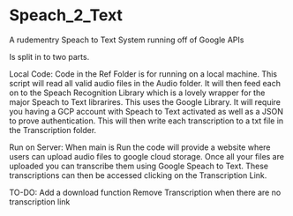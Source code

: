# Speach_2_Text
A rudementry Speach to Text System running off of Google APIs


Is split in to two parts. 

Local Code: 
Code in the Ref Folder is for running on a local machine. This script will read all valid audio files in the Audio folder.
It will then feed each on to the Speach Recognition Library which is a lovely wrapper for the major Speach to Text librarires. 
This uses the Google Library. It will require you having a GCP account with Speach to Text activated as well as a JSON to prove authentication.
This will then write each transcription to a txt file in the Transcription folder.

Run on Server: 
When main is Run the code will provide a website where users can upload audio files to google cloud storage. Once all your files are uploaded
you can transcribe them using Google Speach to Text. These transcriptions can then be accessed clicking on the Transcription Link. 


TO-DO:
Add a download function
Remove Transcription when there are no transcription link
